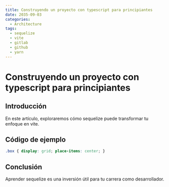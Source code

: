 ```yaml
---
title: Construyendo un proyecto con typescript para principiantes
date: 2035-09-03
categories:
  - Architecture
tags:
  - sequelize
  - vite
  - gitlab
  - github
  - yarn
---
```


# Construyendo un proyecto con typescript para principiantes

## Introducción

En este artículo, exploraremos cómo sequelize puede transformar tu enfoque en vite.

## Código de ejemplo

```css
.box { display: grid; place-items: center; }
```

## Conclusión

Aprender sequelize es una inversión útil para tu carrera como desarrollador.